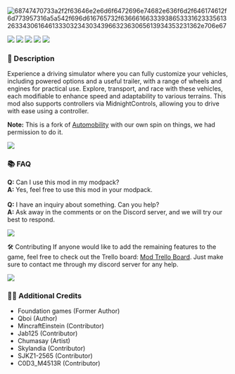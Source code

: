![68747470733a2f2f63646e2e6d6f6472696e74682e636f6d2f646174612f6d773957316a5a542f696d616765732f636661663339386533316233356132633430616461333032343034396632363065613934353231362e706e67](https://github.com/user-attachments/assets/99d4e457-d03d-445a-b510-82220d13166a)

![](https://img.shields.io/badge/Mod_Loader-Fabric-6a6a6a?style=for-the-badge&labelColor=272727)
[![](https://img.shields.io/badge/-Github-6a6a6a?style=for-the-badge&labelColor=272727&logo=github)](https://github.com/Project-Alphaa/Motobox)
[![](https://img.shields.io/badge/-Curseforge-6a6a6a?style=for-the-badge&labelColor=272727&logo=curseforge)](https://www.curseforge.com/minecraft/mc-mods/motobox)
[![](https://img.shields.io/badge/-Modrinth-6a6a6a?style=for-the-badge&labelColor=272727&logo=modrinth)](https://modrinth.com/mod/motobox)
[![](https://img.shields.io/badge/Discord-6a6a6a?style=for-the-badge&labelColor=272727&logo=discord)](https://discord.gg/rtEGCzbZym)

### **📘 Description**
Experience a driving simulator where you can fully customize your vehicles, including powered options and a useful trailer, with a range of wheels and engines for practical use. Explore, transport, and race with these vehicles, each modifiable to enhance speed and adaptability to various terrains. This mod also supports controllers via MidnightControls, allowing you to drive with ease using a controller.

**Note:** This is a fork of [Automobility](https://modrinth.com/mod/automobility) with our own spin on things, we had permission to do it.

![](https://i.imgur.com/j8YAnhl.png)

### **📚 FAQ**
**Q:** Can I use this mod in my modpack?
<br>
**A:** Yes, feel free to use this mod in your modpack.
<br><br>
**Q:** I have an inquiry about something. Can you help?
<br>
**A:** Ask away in the comments or on the Discord server, and we will try our best to respond.

![](https://i.imgur.com/j8YAnhl.png)

🛠 Contributing
If anyone would like to add the remaining features to the game, feel free to check out the Trello board: [Mod Trello Board](https://trello.com/b/BmcUb06n/project-slenderman-main). Just make sure to contact me through my discord server for any help.

![](https://i.imgur.com/j8YAnhl.png)

### **🙎‍♂️ Additional Credits**
- Foundation games (Former Author)
- Qboi (Author)
- MincraftEinstein (Contributor)
- Jab125 (Contributor)
- Chumasay (Artist)
- Skylandia (Contributor)
- SJKZ1-2565 (Contributor)
- C0D3_M4513R (Contributor)
